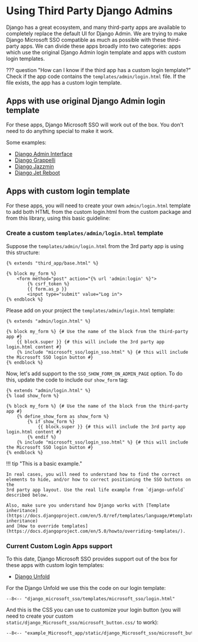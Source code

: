 # Using Third Party Django Admins

Django has a great ecosystem, and many third-party apps are available to completely replace the default UI for Django Admin. We are trying to make Django Microsoft SSO compatible as much as possible with these third-party apps. We can divide these apps broadly into two categories: apps which use the original Django Admin login template and apps with custom login templates.

??? question "How can I know if the third app has a custom login template?"
    Check if the app code contains the `templates/admin/login.html` file. If the file exists, the app has a custom login template.

## Apps with use original Django Admin login template
For these apps, Django Microsoft SSO will work out of the box. You don't need to do anything special to make it work.

Some examples:

- [Django Admin Interface](https://github.com/fabiocaccamo/django-admin-interface)
- [Django Grappelli](https://github.com/sehmaschine/django-grappelli)
- [Django Jazzmin](https://github.com/farridav/django-jazzmin)
- [Django Jet Reboot](https://github.com/assem-ch/django-jet-reboot)

## Apps with custom login template
For these apps, you will need to create your own `admin/login.html` template to add both HTML from the custom login.html from the custom package and from this library, using this basic guideline:

### Create a custom `templates/admin/login.html` template
Suppose the `templates/admin/login.html` from the 3rd party app is using this structure:

```django
{% extends "third_app/base.html" %}

{% block my_form %}
    <form method="post" action="{% url 'admin:login' %}">
        {% csrf_token %}
        {{ form.as_p }}
        <input type="submit" value="Log in">
{% endblock %}
```

Please add on your project the `templates/admin/login.html` template:

```django
{% extends "admin/login.html" %}

{% block my_form %} {# Use the name of the block from the third-party app #}
    {{ block.super }} {# this will include the 3rd party app login.html content #}
    {% include "microsoft_sso/login_sso.html" %} {# this will include the Microsoft SSO login button #}
{% endblock %}
```

Now, let's add support to the `SSO_SHOW_FORM_ON_ADMIN_PAGE` option. To do this, update the code to include our `show_form` tag:

```django
{% extends "admin/login.html" %}
{% load show_form %}

{% block my_form %} {# Use the name of the block from the third-party app #}
    {% define_show_form as show_form %}
        {% if show_form %}
            {{ block.super }} {# this will include the 3rd party app login.html content #}
        {% endif %}
    {% include "microsoft_sso/login_sso.html" %} {# this will include the Microsoft SSO login button #}
{% endblock %}
```

!!! tip "This is a basic example."

    In real cases, you will need to understand how to find the correct elements to hide, and/or how to correct positioning the SSO buttons on the
    3rd party app layout. Use the real life example from `django-unfold` described below.

    Also, make sure you understand how Django works with [Template inheritance](https://docs.djangoproject.com/en/5.0/ref/templates/language/#template-inheritance)
    and [How to override templates](https://docs.djangoproject.com/en/5.0/howto/overriding-templates/).


### Current Custom Login Apps support

To this date, Django Microsoft SSO provides support out of the box for these apps with custom login templates:

- [Django Unfold](https://github.com/unfoldadmin/django-unfold)

For the Django Unfold we use this the code on our login template:

```django
--8<-- "django_microsoft_sso/templates/microsoft_sso/login.html"
```

And this is the CSS you can use to customize your login button (you will need to create your custom `static/django_Microsoft_sso/microsoft_button.css/` to work):

```css
--8<-- "example_Microsoft_app/static/django_Microsoft_sso/microsoft_button_unfold.css"
```

